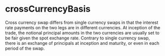 # crossCurrencyBasis
Cross currency swap differs from single currency swaps in that the interest rate payments on the two legs are in different currencies. At inception of the trade, the notional principal amounts in the two currencies are usually set to be fair given the spot exchange rate. Contrary to single currency swap, there is an exchange of principals at inception and maturity, or even in each period of the swap.
